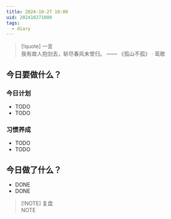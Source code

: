 ```yaml
---
title: 2024-10-27 10:00
uid: 202410271000
tags:
  - diary
---
```



> [!quote] 一言<br/>
 我有故人抱剑去，斩尽春风未曾归。 —— 《孤山不孤》 · 鸾歌

## 今日要做什么？

### 今日计划
- TODO
- TODO

### 习惯养成
- TODO
- TODO

## 今日做了什么？
- DONE
- DONE

> [!NOTE] 复盘<br/>
> NOTE
